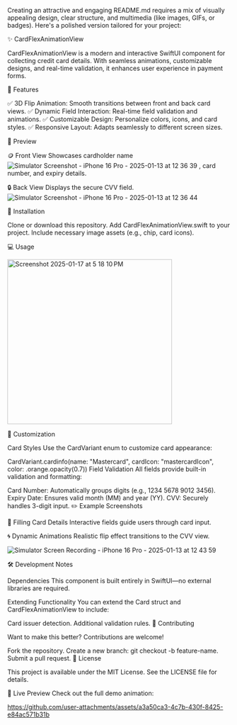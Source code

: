 Creating an attractive and engaging README.md requires a mix of visually appealing design, clear structure, and multimedia (like images, GIFs, or badges). Here's a polished version tailored for your project:

✨ CardFlexAnimationView

CardFlexAnimationView is a modern and interactive SwiftUI component for collecting credit card details. With seamless animations, customizable designs, and real-time validation, it enhances user experience in payment forms.


🎯 Features

✅ 3D Flip Animation: Smooth transitions between front and back card views.
✅ Dynamic Field Interaction: Real-time field validation and animations.
✅ Customizable Design: Personalize colors, icons, and card styles.
✅ Responsive Layout: Adapts seamlessly to different screen sizes.

📸 Preview

🪙 Front View
Showcases cardholder name
![Simulator Screenshot - iPhone 16 Pro - 2025-01-13 at 12 36 39](https://github.com/user-attachments/assets/a77db314-7e83-4bb2-bb37-82022ff60a8c)
, card number, and expiry details.



🔒 Back View
Displays the secure CVV field.
![Simulator Screenshot - iPhone 16 Pro - 2025-01-13 at 12 36 44](https://github.com/user-attachments/assets/447893a7-c31d-4970-96e3-36189d6b405f)



🚀 Installation

Clone or download this repository.
Add CardFlexAnimationView.swift to your project.
Include necessary image assets (e.g., chip, card icons).

💻 Usage

<img width="372" alt="Screenshot 2025-01-17 at 5 18 10 PM" src="https://github.com/user-attachments/assets/95a2ce67-b950-489c-9c8d-5e11ee6fa30e" />


🎨 Customization

Card Styles
Use the CardVariant enum to customize card appearance:

CardVariant.cardinfo(name: "Mastercard", cardIcon: "mastercardIcon", color: .orange.opacity(0.7))
Field Validation
All fields provide built-in validation and formatting:

Card Number: Automatically groups digits (e.g., 1234 5678 9012 3456).
Expiry Date: Ensures valid month (MM) and year (YY).
CVV: Securely handles 3-digit input.
✏️ Example Screenshots

📇 Filling Card Details
Interactive fields guide users through card input.

🌀 Dynamic Animations
Realistic flip effect transitions to the CVV view.

![Simulator Screen Recording - iPhone 16 Pro - 2025-01-13 at 12 43 59](https://github.com/user-attachments/assets/69cf5dec-0542-4c7a-b59f-def3fb240c77)


🛠️ Development Notes

Dependencies
This component is built entirely in SwiftUI—no external libraries are required.

Extending Functionality
You can extend the Card struct and CardFlexAnimationView to include:

Card issuer detection.
Additional validation rules.
🤝 Contributing

Want to make this better? Contributions are welcome!

Fork the repository.
Create a new branch: git checkout -b feature-name.
Submit a pull request.
📜 License

This project is available under the MIT License. See the LICENSE file for details.

🎥 Live Preview
Check out the full demo animation:



https://github.com/user-attachments/assets/a3a50ca3-4c7b-430f-8425-e84ac571b31b
